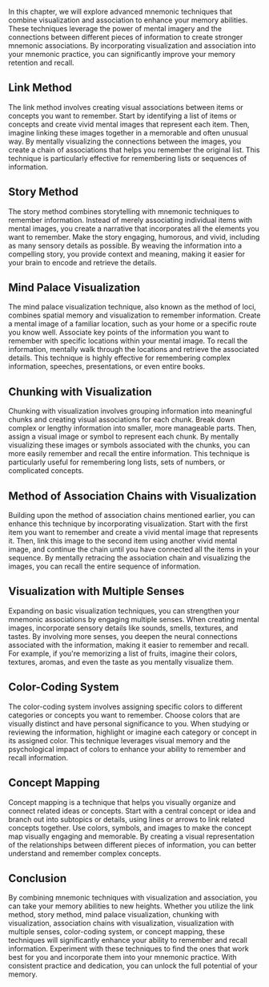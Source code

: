 
In this chapter, we will explore advanced mnemonic techniques that combine visualization and association to enhance your memory abilities. These techniques leverage the power of mental imagery and the connections between different pieces of information to create stronger mnemonic associations. By incorporating visualization and association into your mnemonic practice, you can significantly improve your memory retention and recall.

## Link Method

The link method involves creating visual associations between items or concepts you want to remember. Start by identifying a list of items or concepts and create vivid mental images that represent each item. Then, imagine linking these images together in a memorable and often unusual way. By mentally visualizing the connections between the images, you create a chain of associations that helps you remember the original list. This technique is particularly effective for remembering lists or sequences of information.

## Story Method

The story method combines storytelling with mnemonic techniques to remember information. Instead of merely associating individual items with mental images, you create a narrative that incorporates all the elements you want to remember. Make the story engaging, humorous, and vivid, including as many sensory details as possible. By weaving the information into a compelling story, you provide context and meaning, making it easier for your brain to encode and retrieve the details.

## Mind Palace Visualization

The mind palace visualization technique, also known as the method of loci, combines spatial memory and visualization to remember information. Create a mental image of a familiar location, such as your home or a specific route you know well. Associate key points of the information you want to remember with specific locations within your mental image. To recall the information, mentally walk through the locations and retrieve the associated details. This technique is highly effective for remembering complex information, speeches, presentations, or even entire books.

## Chunking with Visualization

Chunking with visualization involves grouping information into meaningful chunks and creating visual associations for each chunk. Break down complex or lengthy information into smaller, more manageable parts. Then, assign a visual image or symbol to represent each chunk. By mentally visualizing these images or symbols associated with the chunks, you can more easily remember and recall the entire information. This technique is particularly useful for remembering long lists, sets of numbers, or complicated concepts.

## Method of Association Chains with Visualization

Building upon the method of association chains mentioned earlier, you can enhance this technique by incorporating visualization. Start with the first item you want to remember and create a vivid mental image that represents it. Then, link this image to the second item using another vivid mental image, and continue the chain until you have connected all the items in your sequence. By mentally retracing the association chain and visualizing the images, you can recall the entire sequence of information.

## Visualization with Multiple Senses

Expanding on basic visualization techniques, you can strengthen your mnemonic associations by engaging multiple senses. When creating mental images, incorporate sensory details like sounds, smells, textures, and tastes. By involving more senses, you deepen the neural connections associated with the information, making it easier to remember and recall. For example, if you're memorizing a list of fruits, imagine their colors, textures, aromas, and even the taste as you mentally visualize them.

## Color-Coding System

The color-coding system involves assigning specific colors to different categories or concepts you want to remember. Choose colors that are visually distinct and have personal significance to you. When studying or reviewing the information, highlight or imagine each category or concept in its assigned color. This technique leverages visual memory and the psychological impact of colors to enhance your ability to remember and recall information.

## Concept Mapping

Concept mapping is a technique that helps you visually organize and connect related ideas or concepts. Start with a central concept or idea and branch out into subtopics or details, using lines or arrows to link related concepts together. Use colors, symbols, and images to make the concept map visually engaging and memorable. By creating a visual representation of the relationships between different pieces of information, you can better understand and remember complex concepts.

## Conclusion

By combining mnemonic techniques with visualization and association, you can take your memory abilities to new heights. Whether you utilize the link method, story method, mind palace visualization, chunking with visualization, association chains with visualization, visualization with multiple senses, color-coding system, or concept mapping, these techniques will significantly enhance your ability to remember and recall information. Experiment with these techniques to find the ones that work best for you and incorporate them into your mnemonic practice. With consistent practice and dedication, you can unlock the full potential of your memory.
